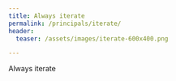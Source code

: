 ```yaml
---
title: Always iterate
permalink: /principals/iterate/
header:
  teaser: /assets/images/iterate-600x400.png

---
```

Always iterate
